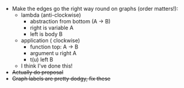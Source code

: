 * Make the edges go the right way round on graphs (order matters!):
    * lambda (anti-clockwise)
        * abstraction from bottom (A -> B)
        * right is variable A
        * left is body B
    * application ( clockwise)
        * function top: A -> B
        * argument u right A
        * t(u) left B
    * I think I've done this!
* ~~Actually do proposal~~
* ~~Graph labels are pretty dodgy, fix these~~